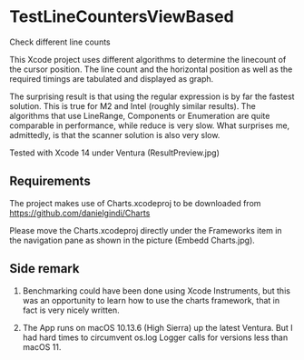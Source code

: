 # TestLineCountersViewBased
Check different line counts

This Xcode project uses different algorithms to determine the linecount of the cursor position. The line count and the horizontal position as well as the required timings are tabulated and displayed as graph.

The surprising result is that using the regular expression is by far the fastest solution. This is true for M2 and Intel (roughly similar results). The algorithms that use LineRange, Components or Enumeration are quite comparable in performance, while reduce is very slow. What surprises me, admittedly, is that the scanner solution is also very slow.  

Tested with Xcode 14 under Ventura (ResultPreview.jpg)

## Requirements
The project makes use of Charts.xcodeproj to be downloaded from 
https://github.com/danielgindi/Charts

Please move the Charts.xcodeproj directly under the Frameworks item in the navigation pane as shown in the picture (Embedd Charts.jpg).

## Side remark
1. Benchmarking could have been done using Xcode Instruments, but this was an opportunity to learn how to use the charts framework, that in fact is very nicely written. 

2. The App runs on macOS 10.13.6 (High Sierra) up the latest Ventura. But I had hard times to circumvent os.log Logger calls for versions less than macOS 11.  


